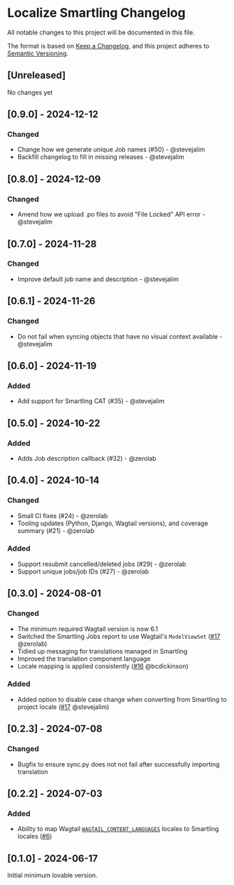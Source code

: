# Localize Smartling Changelog

All notable changes to this project will be documented in this file.

The format is based on [Keep a Changelog](https://keepachangelog.com/en/1.0.0/),
and this project adheres to [Semantic Versioning](https://semver.org/spec/v2.0.0.html).

## [Unreleased]

No changes yet

## [0.9.0] - 2024-12-12

### Changed

- Change how we generate unique Job names (#50) - @stevejalim
- Backfill changelog to fill in missing releases - @stevejalim

## [0.8.0] - 2024-12-09

### Changed

- Amend how we upload .po files to avoid "File Locked" API error - @stevejalim

## [0.7.0] - 2024-11-28

### Changed

- Improve default job name and description - @stevejalim

## [0.6.1] - 2024-11-26

### Changed

- Do not fail when syncing objects that have no visual context available - @stevejalim

## [0.6.0] - 2024-11-19

### Added

- Add support for Smartling CAT (#35) - @stevejalim

## [0.5.0] - 2024-10-22

### Added

- Adds Job description callback (#32) - @zerolab

## [0.4.0] - 2024-10-14

### Changed

- Small CI fixes (#24) - @zerolab
- Tooling updates (Python, Django, Wagtail versions), and coverage summary (#21) - @zerolab

### Added

- Support resubmit cancelled/deleted jobs (#29) - @zerolab
- Support unique jobs/job IDs (#27) - @zerolab

## [0.3.0] - 2024-08-01

### Changed

- The minimum required Wagtail version is now 6.1
- Switched the Smartling Jobs report to use Wagtail's `ModelViewSet` ([#17](https://github.com/mozilla/wagtail-localize-smartling/pull/14) @zerolab)
- Tidied up messaging for translations managed in Smartling
- Improved the translation component language
- Locale mapping is applied consistently ([#16](https://github.com/mozilla/wagtail-localize-smartling/pull/16) @bcdickinson)

### Added

- Added option to disable case change when converting from Smartling to project locale ([#17](https://github.com/mozilla/wagtail-localize-smartling/pull/18) @stevejalim)

## [0.2.3] - 2024-07-08

### Changed

- Bugfix to ensure sync.py does not not fail after successfully importing translation

## [0.2.2] - 2024-07-03

### Added

- Ability to map Wagtail [`WAGTAIL_CONTENT_LANGUAGES`](https://docs.wagtail.org/en/stable/reference/settings.html#wagtail-content-languages) locales to Smartling locales ([#6](https://github.com/mozilla/wagtail-localize-smartling/pull/6))

## [0.1.0] - 2024-06-17

Initial minimum lovable version.

<!-- TEMPLATE - keep below to copy for new releases -->
<!--

## [x.y.z] - YYYY-MM-DD

### Added

- ...

### Changed

- ...

### Removed

- ...

-->

